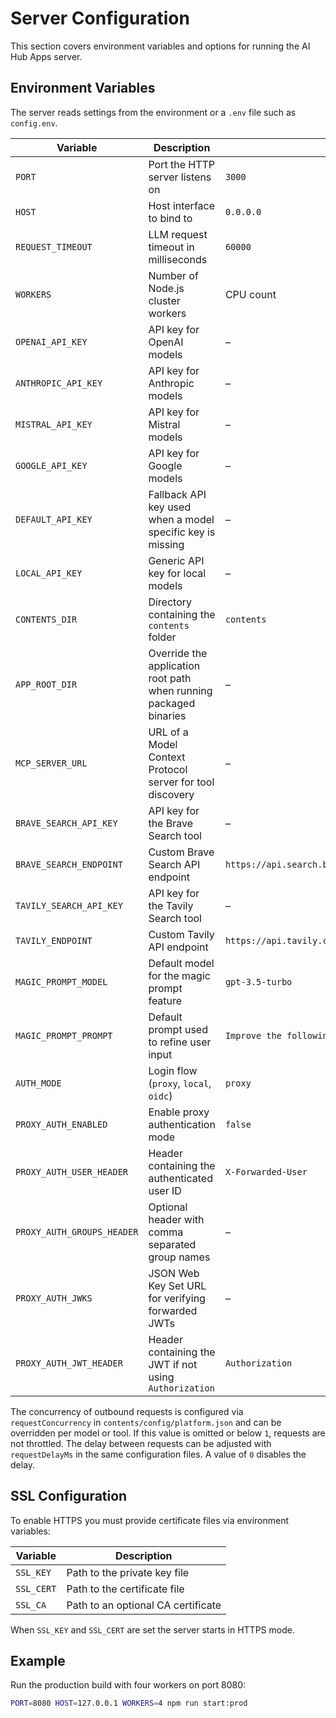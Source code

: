 # Server Configuration

This section covers environment variables and options for running the AI Hub Apps server.

## Environment Variables

The server reads settings from the environment or a `.env` file such as `config.env`.

| Variable                   | Description                                                       | Default                                          |
| -------------------------- | ----------------------------------------------------------------- | ------------------------------------------------ |
| `PORT`                     | Port the HTTP server listens on                                   | `3000`                                           |
| `HOST`                     | Host interface to bind to                                         | `0.0.0.0`                                        |
| `REQUEST_TIMEOUT`          | LLM request timeout in milliseconds                               | `60000`                                          |
| `WORKERS`                  | Number of Node.js cluster workers                                 | CPU count                                        |
| `OPENAI_API_KEY`           | API key for OpenAI models                                         | –                                                |
| `ANTHROPIC_API_KEY`        | API key for Anthropic models                                      | –                                                |
| `MISTRAL_API_KEY`          | API key for Mistral models                                        | –                                                |
| `GOOGLE_API_KEY`           | API key for Google models                                         | –                                                |
| `DEFAULT_API_KEY`          | Fallback API key used when a model specific key is missing        | –                                                |
| `LOCAL_API_KEY`            | Generic API key for local models                                  | –                                                |
| `CONTENTS_DIR`             | Directory containing the `contents` folder                        | `contents`                                       |
| `APP_ROOT_DIR`             | Override the application root path when running packaged binaries | –                                                |
| `MCP_SERVER_URL`           | URL of a Model Context Protocol server for tool discovery         | –                                                |
| `BRAVE_SEARCH_API_KEY`     | API key for the Brave Search tool                                 | –                                                |
| `BRAVE_SEARCH_ENDPOINT`    | Custom Brave Search API endpoint                                  | `https://api.search.brave.com/res/v1/web/search` |
| `TAVILY_SEARCH_API_KEY`    | API key for the Tavily Search tool                                | –                                                |
| `TAVILY_ENDPOINT`          | Custom Tavily API endpoint                                        | `https://api.tavily.com/search`                  |
| `MAGIC_PROMPT_MODEL`       | Default model for the magic prompt feature                        | `gpt-3.5-turbo`                                  |
| `MAGIC_PROMPT_PROMPT`      | Default prompt used to refine user input                          | `Improve the following prompt.`                  |
| `AUTH_MODE`                | Login flow (`proxy`, `local`, `oidc`)                             | `proxy`                                          |
| `PROXY_AUTH_ENABLED`       | Enable proxy authentication mode                                  | `false`                                          |
| `PROXY_AUTH_USER_HEADER`   | Header containing the authenticated user ID                       | `X-Forwarded-User`                               |
| `PROXY_AUTH_GROUPS_HEADER` | Optional header with comma separated group names                  | –                                                |
| `PROXY_AUTH_JWKS`          | JSON Web Key Set URL for verifying forwarded JWTs                 | –                                                |
| `PROXY_AUTH_JWT_HEADER`    | Header containing the JWT if not using `Authorization`            | `Authorization`                                  |

The concurrency of outbound requests is configured via `requestConcurrency` in `contents/config/platform.json` and can be overridden per model or tool. If this value is omitted or below `1`, requests are not throttled.
The delay between requests can be adjusted with `requestDelayMs` in the same configuration files. A value of `0` disables the delay.

## SSL Configuration

To enable HTTPS you must provide certificate files via environment variables:

| Variable   | Description                        |
| ---------- | ---------------------------------- |
| `SSL_KEY`  | Path to the private key file       |
| `SSL_CERT` | Path to the certificate file       |
| `SSL_CA`   | Path to an optional CA certificate |

When `SSL_KEY` and `SSL_CERT` are set the server starts in HTTPS mode.

## Example

Run the production build with four workers on port 8080:

```bash
PORT=8080 HOST=127.0.0.1 WORKERS=4 npm run start:prod
```
